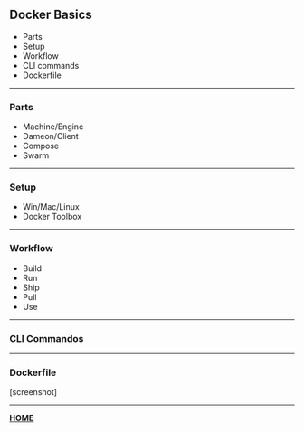 
## Docker Basics

* Parts
* Setup
* Workflow
* CLI commands
* Dockerfile

---

### Parts

- Machine/Engine
- Dameon/Client
- Compose
- Swarm

---

### Setup 

- Win/Mac/Linux
- Docker Toolbox

---

### Workflow

- Build
- Run
- Ship
- Pull
- Use

---

### CLI Commandos


---

### Dockerfile

[screenshot]

---

[__HOME__](..)
